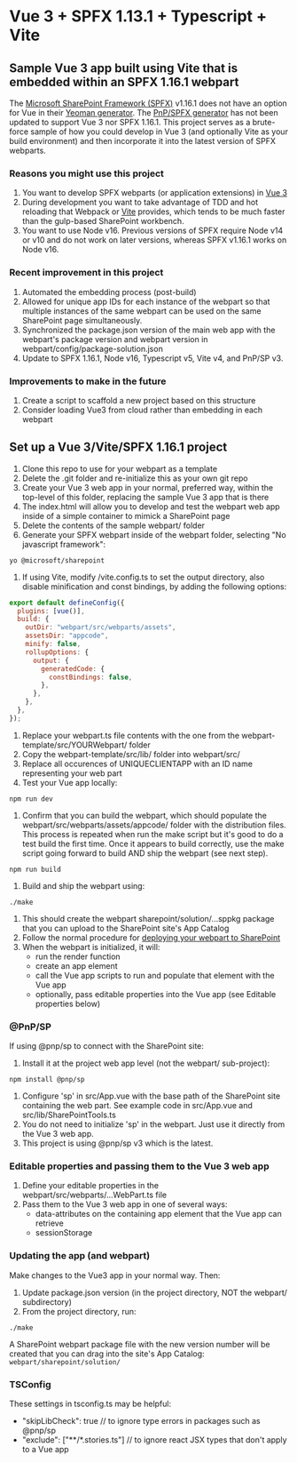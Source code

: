 # Vue 3 + SPFX 1.13.1 + Typescript + Vite

## Sample Vue 3 app built using Vite that is embedded within an SPFX 1.16.1 webpart

The [Microsoft SharePoint Framework (SPFX)](https://docs.microsoft.com/en-us/sharepoint/dev/spfx/set-up-your-development-environment) v1.16.1 does not have an option for Vue in their [Yeoman generator](https://docs.microsoft.com/en-us/sharepoint/dev/spfx/toolchain/scaffolding-projects-using-yeoman-sharepoint-generator). The [PnP/SPFX generator](https://pnp.github.io/generator-spfx/#spfx-generator-version) has not been updated to support Vue 3 nor SPFX 1.16.1. This project serves as a brute-force sample of how you could develop in Vue 3 (and optionally Vite as your build environment) and then incorporate it into the latest version of SPFX webparts.

### Reasons you might use this project

1. You want to develop SPFX webparts (or application extensions) in [Vue 3](https://v3.vuejs.org/)
2. During development you want to take advantage of TDD and hot reloading that Webpack or [Vite](https://vitejs.dev/) provides, which tends to be much faster than the gulp-based SharePoint workbench.
3. You want to use Node v16. Previous versions of SPFX require Node v14 or v10 and do not work on later versions, whereas SPFX v1.16.1 works on Node v16.

### Recent improvement in this project

1. Automated the embedding process (post-build)
2. Allowed for unique app IDs for each instance of the webpart so that multiple instances of the same webpart can be used on the same SharePoint page simultaneously.
3. Synchronized the package.json version of the main web app with the webpart's package version and webpart version in webpart/config/package-solution.json
4. Update to SPFX 1.16.1, Node v16, Typescript v5, Vite v4, and PnP/SP v3.

### Improvements to make in the future

1. Create a script to scaffold a new project based on this structure
2. Consider loading Vue3 from cloud rather than embedding in each webpart

## Set up a Vue 3/Vite/SPFX 1.16.1 project

1. Clone this repo to use for your webpart as a template
2. Delete the .git folder and re-initialize this as your own git repo
3. Create your Vue 3 web app in your normal, preferred way, within the top-level of this folder, replacing the sample Vue 3 app that is there
4. The index.html will allow you to develop and test the webpart web app inside of a simple container to mimick a SharePoint page
5. Delete the contents of the sample webpart/ folder
6. Generate your SPFX webpart inside of the webpart folder, selecting "No javascript framework":

```shell
yo @microsoft/sharepoint
```

1. If using Vite, modify /vite.config.ts to set the output directory, also disable minification and const bindings, by adding the following options:

```javascript
export default defineConfig({
  plugins: [vue()],
  build: {
    outDir: "webpart/src/webparts/assets",
    assetsDir: "appcode",
    minify: false,
    rollupOptions: {
      output: {
        generatedCode: {
          constBindings: false,
        },
      },
    },
  },
});
```

1. Replace your webpart.ts file contents with the one from the webpart-template/src/YOURWebpart/ folder
2. Copy the webpart-template/src/lib/ folder into webpart/src/
3. Replace all occurences of UNIQUECLIENTAPP with an ID name representing your web part
4. Test your Vue app locally:

```shell
npm run dev
```

1. Confirm that you can build the webpart, which should populate the webpart/src/webparts/assets/appcode/ folder with the distribution files. This process is repeated when run the make script but it's good to do a test build the first time. Once it appears to build correctly, use the make script going forward to build AND ship the webpart (see next step).

```shell
npm run build
```

1. Build and ship the webpart using:

```shell
./make
```

1. This should create the webpart sharepoint/solution/...sppkg package that you can upload to the SharePoint site's App Catalog
2. Follow the normal procedure for [deploying your webpart to SharePoint](https://docs.microsoft.com/en-us/sharepoint/dev/spfx/web-parts/get-started/serve-your-web-part-in-a-sharepoint-page)
3. When the webpart is initialized, it will:
   - run the render function
   - create an app element
   - call the Vue app scripts to run and populate that element with the Vue app
   - optionally, pass editable properties into the Vue app (see Editable properties below)

### @PnP/SP

If using @pnp/sp to connect with the SharePoint site:

1. Install it at the project web app level (not the webpart/ sub-project):

```shell
npm install @pnp/sp
```

1. Configure 'sp' in src/App.vue with the base path of the SharePoint site containing the web part. See example code in src/App.vue and src/lib/SharePointTools.ts
2. You do not need to initialize 'sp' in the webpart. Just use it directly from the Vue 3 web app.
3. This project is using @pnp/sp v3 which is the latest.

### Editable properties and passing them to the Vue 3 web app

1. Define your editable properties in the webpart/src/webparts/...WebPart.ts file
2. Pass them to the Vue 3 web app in one of several ways:
   - data-attributes on the containing app element that the Vue app can retrieve
   - sessionStorage

### Updating the app (and webpart)

Make changes to the Vue3 app in your normal way. Then:

1. Update package.json version (in the project directory, NOT the webpart/ subdirectory)
2. From the project directory, run:

```shell
./make
```

A SharePoint webpart package file with the new version number will be created that you can drag into the site's App Catalog:
`webpart/sharepoint/solution/`

### TSConfig

These settings in tsconfig.ts may be helpful:

- "skipLibCheck": true // to ignore type errors in packages such as @pnp/sp
- "exclude": ["**/*.stories.ts"] // to ignore react JSX types that don't apply to a Vue app
